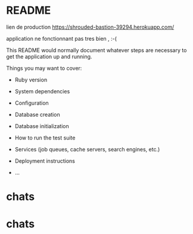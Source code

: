 # README



  lien de production  https://shrouded-bastion-39294.herokuapp.com/


application ne fonctionnant pas tres bien , :-(



This README would normally document whatever steps are necessary to get the
application up and running.

Things you may want to cover:

* Ruby version

* System dependencies

* Configuration

* Database creation

* Database initialization

* How to run the test suite

* Services (job queues, cache servers, search engines, etc.)

* Deployment instructions

* ...
# chats
# chats
